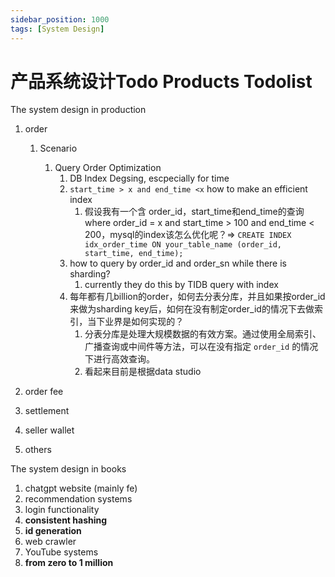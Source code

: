 ```yaml
---
sidebar_position: 1000
tags: [System Design]
---
```




# 产品系统设计Todo Products Todolist

The system design in production

1.   order
     1.   Scenario

          1.   Query Order Optimization
               1.   DB Index Degsing, escpecially for time
               2.   `start_time > x and end_time <x` how to make an efficient index
                    1.   假设我有一个含 order_id，start_time和end_time的查询 where order_id = x and start_time > 100 and end_time < 200，mysql的index该怎么优化呢？=> `CREATE INDEX idx_order_time ON your_table_name (order_id, start_time, end_time);`
               3.   how to query by order_id and order_sn while there is sharding?
                    1.   currently they do this by TIDB query with index
               4.   每年都有几billion的order，如何去分表分库，并且如果按order_id来做为sharding key后，如何在没有制定order_id的情况下去做索引，当下业界是如何实现的？
                    1.   分表分库是处理大规模数据的有效方案。通过使用全局索引、广播查询或中间件等方法，可以在没有指定 `order_id` 的情况下进行高效查询。
                    2.   看起来目前是根据data studio

2.   order fee
3.   settlement
4.   seller wallet
5.   others



The system design in books

1.   chatgpt website (mainly fe)
2.   recommendation systems
3.   login functionality
4.   **consistent hashing**
5.   **id generation**
6.   web crawler
7.   YouTube systems
8.   **from zero to 1 million**